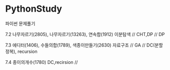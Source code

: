 # PythonStudy
파이썬 문제풀기

7.2 나무자르기(2805), 나무자르기(13263), 연속합(1912)   이분탐색 // CHT,DP // DP

7.3 에디터(1406), 수들의합(1789), 색종이만들기(2630)   자료구조 // GA // DC(분할정복), recursion
 
7.4  종이의개수(1780)  DC,recirsion // 
